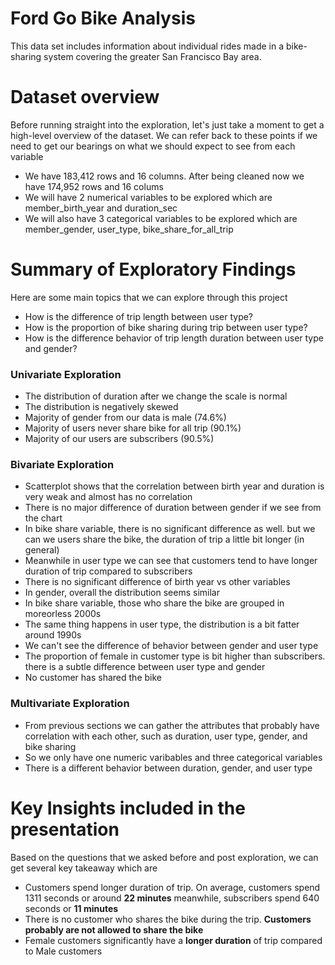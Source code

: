 # Ford Go Bike Analysis
This data set includes information about individual rides made in a bike-sharing system covering the greater San Francisco Bay area.

# Dataset overview
Before running straight into the exploration, let's just take a moment to get a high-level overview of the dataset. We can refer back to these points if we need to get our bearings on what we should expect to see from each variable
  - We have 183,412 rows and 16 columns. After being cleaned now we have 174,952 rows and 16 colums
  - We will have 2 numerical variables to be explored which are member_birth_year and duration_sec
  - We will also have 3 categorical variables to be explored which are member_gender, user_type, bike_share_for_all_trip

# Summary of Exploratory Findings
Here are some main topics that we can explore through this project 
  - How is the difference of trip length between user type?
  - How is the proportion of bike sharing during trip between user type?
  - How is the difference behavior of trip length duration between user type and gender?
  
### Univariate Exploration
  - The distribution of duration after we change the scale is normal
  - The distribution is negatively skewed
  - Majority of gender from our data is male (74.6%)
  - Majority of users never share bike for all trip (90.1%)
  - Majority of our users are subscribers (90.5%)
  
### Bivariate Exploration
  - Scatterplot shows that the correlation between birth year and duration is very weak and almost has no correlation
  - There is no major difference of duration between gender if we see from the chart
  - In bike share variable, there is no significant difference as well. but we can we users share the bike, the duration of trip a little bit longer (in general)
  - Meanwhile in user type we can see that customers tend to have longer duration of trip compared to subscribers
  - There is no significant difference of birth year vs other variables
  - In gender, overall the distribution seems similar
  - In bike share variable, those who share the bike are grouped in moreorless 2000s
  - The same thing happens in user type, the distribution is a bit fatter around 1990s
  - We can't see the difference of behavior between gender and user type
  - The proportion of female in customer type is bit higher than subscribers. there is a subtle difference between user type and gender
  - No customer has shared the bike
  
### Multivariate Exploration
  - From previous sections we can gather the attributes that probably have correlation with each other, such as duration, user type, gender, and bike sharing
  - So we only have one numeric varibables and three categorical variables
  - There is a different behavior between duration, gender, and user type

# Key Insights included in the presentation
Based on the questions that we asked before and post exploration, we can get several key takeaway which are
<ul>
<li>Customers spend longer duration of trip. On average, customers spend 1311 seconds or around <b>22 minutes</b> meanwhile, subscribers spend 640 seconds or <b>11 minutes</b></li>
<li>There is no customer who shares the bike during the trip. <b>Customers probably are not allowed to share the bike</b></li>
<li>Female customers significantly have a <b>longer duration</b> of trip compared to Male customers</li>
</ul>
